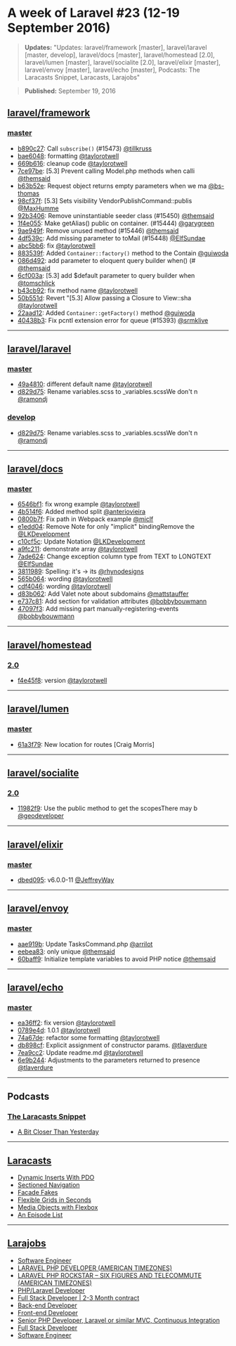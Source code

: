 # A week of Laravel #23 (12-19 September 2016)

> **Updates:** "Updates: laravel/framework [master], laravel/laravel [master, develop], laravel/docs [master], laravel/homestead [2.0], laravel/lumen [master], laravel/socialite [2.0], laravel/elixir [master], laravel/envoy [master], laravel/echo [master], Podcasts: The Laracasts Snippet, Laracasts, Larajobs"

> **Published:** September 19, 2016

## [laravel/framework](https://github.com/laravel/framework)

### [master](https://github.com/laravel/framework/compare/master@{2016-09-12}...master@{2016-09-19})
- [b890c27](https://github.com/laravel/framework/commit/b890c277eecf45e6728e75e99505c29e803a5634): Call `subscribe()` (#15473) [@tillkruss](https://github.com/tillkruss) 
- [bae6048](https://github.com/laravel/framework/commit/bae60487cd2749eb57d2e2eeb7bf8c3ce71ef3ec): formatting [@taylorotwell](https://github.com/taylorotwell) 
- [669b616](https://github.com/laravel/framework/commit/669b616a4f1ccb283503e6e0f9d725a54d96483d): cleanup code [@taylorotwell](https://github.com/taylorotwell) 
- [7ce97be](https://github.com/laravel/framework/commit/7ce97bec546d607ca207082722ceecabfbcc11a9): [5.3] Prevent calling Model.php methods when calli [@themsaid](https://github.com/themsaid) 
- [b63b52e](https://github.com/laravel/framework/commit/b63b52e056ad0d79827c98bf691e4cc959015c2e): Request object returns empty parameters when we ma [@bs-thomas](https://github.com/bs-thomas) 
- [98cf37f](https://github.com/laravel/framework/commit/98cf37fde896b9c0c380d1edcd9966cde4321dd6): [5.3] Sets visibility VendorPublishCommand::publis [@MaxHumme](https://github.com/MaxHumme) 
- [92b3406](https://github.com/laravel/framework/commit/92b34069c1c36aef1e298174b2c3fbbe8511f28d): Remove uninstantiable seeder class (#15450) [@themsaid](https://github.com/themsaid) 
- [1f4e055](https://github.com/laravel/framework/commit/1f4e0554978d193558f17a6545a3ffbfafb568c7): Make getAlias() public on container. (#15444) [@garygreen](https://github.com/garygreen) 
- [9ae949f](https://github.com/laravel/framework/commit/9ae949ffdc3cde39f91dcc0b7db7452586bd6c79): Remove unused method (#15446) [@themsaid](https://github.com/themsaid) 
- [4df539c](https://github.com/laravel/framework/commit/4df539c76353ff1931b0441f0d8f3f07bbf7b342): Add missing parameter to toMail (#15448) [@ElfSundae](https://github.com/ElfSundae) 
- [abc5bb6](https://github.com/laravel/framework/commit/abc5bb6f4f97ce4bcb772e822f87a9bbb0fd11c7): fix [@taylorotwell](https://github.com/taylorotwell) 
- [883539f](https://github.com/laravel/framework/commit/883539fe0c94ef1607d3efa099175465cec4dafc): Added `Container::factory()` method to the Contain [@guiwoda](https://github.com/guiwoda) 
- [086d492](https://github.com/laravel/framework/commit/086d4920d30540cf71508598addad4d580f262ba): add  parameter to eloquent query builder when() (# [@themsaid](https://github.com/themsaid) 
- [6cf003a](https://github.com/laravel/framework/commit/6cf003ae02582cf716c10a723ef6bc19690969e7): [5.3] add $default parameter to query builder when [@tomschlick](https://github.com/tomschlick) 
- [b43cb92](https://github.com/laravel/framework/commit/b43cb92b84938414c208a4b314f89b76330f007a): fix method name [@taylorotwell](https://github.com/taylorotwell) 
- [50b551d](https://github.com/laravel/framework/commit/50b551d4cde25b4f6f1355946300ceb5c2aaec19): Revert "[5.3] Allow passing a Closure to View::sha [@taylorotwell](https://github.com/taylorotwell) 
- [22aad12](https://github.com/laravel/framework/commit/22aad121894e77331e9d44e560027581c67ffaf2): Added `Container::getFactory()` method [@guiwoda](https://github.com/guiwoda) 
- [40438b3](https://github.com/laravel/framework/commit/40438b3b88d7164f3c18f463ee1587bde9ad8ef4): Fix pcntl extension error for queue (#15393) [@srmklive](https://github.com/srmklive) 


___

## [laravel/laravel](https://github.com/laravel/laravel)

### [master](https://github.com/laravel/laravel/compare/master@{2016-09-12}...master@{2016-09-19})
- [49a4810](https://github.com/laravel/laravel/commit/49a48100a79c13da3de27e91b0a77742e7cb2227): different default name [@taylorotwell](https://github.com/taylorotwell) 
- [d829d75](https://github.com/laravel/laravel/commit/d829d7553e6cb45e18c67e5e4bb7c8665debd753): Rename variables.scss to _variables.scssWe don't n [@ramondj](https://github.com/ramondj) 


### [develop](https://github.com/laravel/laravel/compare/develop@{2016-09-12}...develop@{2016-09-19})
- [d829d75](https://github.com/laravel/laravel/commit/d829d7553e6cb45e18c67e5e4bb7c8665debd753): Rename variables.scss to _variables.scssWe don't n [@ramondj](https://github.com/ramondj) 


___

## [laravel/docs](https://github.com/laravel/docs)

### [master](https://github.com/laravel/docs/compare/master@{2016-09-12}...master@{2016-09-19})
- [6546bf1](https://github.com/laravel/docs/commit/6546bf1878b3c465ceefbfc7423aaa776ffe5a7b): fix wrong example [@taylorotwell](https://github.com/taylorotwell) 
- [4b514f6](https://github.com/laravel/docs/commit/4b514f6ebe537bf1f96fb336ac3b3b1e1a5f4caf): Added method split [@anteriovieira](https://github.com/anteriovieira) 
- [0800b7f](https://github.com/laravel/docs/commit/0800b7faa6a262beb5384ef73ba5b7b8ca117520): Fix path in Webpack example [@miclf](https://github.com/miclf) 
- [e1edd04](https://github.com/laravel/docs/commit/e1edd04a656c8d3fcf35a0cdcafe7efe38195601): Remove  Note for only "implicit" bindingRemove the [@LKDevelopment](https://github.com/LKDevelopment) 
- [c10cf5c](https://github.com/laravel/docs/commit/c10cf5c0be574794c6bd92de78d98e7a6bb8cb0b): Update Notation [@LKDevelopment](https://github.com/LKDevelopment) 
- [a9fc211](https://github.com/laravel/docs/commit/a9fc211a99ad29f21c98537fb28a0c860e5b8ad2): demonstrate array [@taylorotwell](https://github.com/taylorotwell) 
- [7ade624](https://github.com/laravel/docs/commit/7ade624d80d9f1c3f1d1b1b4597427b531e70f39): Change exception column type from TEXT to LONGTEXT [@ElfSundae](https://github.com/ElfSundae) 
- [3811989](https://github.com/laravel/docs/commit/3811989512b50299d93b223e6df88d59317a8eb9): Spelling: it's -> its [@rhynodesigns](https://github.com/rhynodesigns) 
- [565b064](https://github.com/laravel/docs/commit/565b0643fa7fb85a5b67ec4a8c0c49ebb2317f9e): wording [@taylorotwell](https://github.com/taylorotwell) 
- [cdf4046](https://github.com/laravel/docs/commit/cdf4046c3323bfaa3af8e7dbfaf61209944de705): wording [@taylorotwell](https://github.com/taylorotwell) 
- [d83b062](https://github.com/laravel/docs/commit/d83b062e023c21db23f15d03fe57d8cd7db5ffdf): Add Valet note about subdomains [@mattstauffer](https://github.com/mattstauffer) 
- [e737c81](https://github.com/laravel/docs/commit/e737c81aa99c852ef56013149b82fec7589af77c): Add section for validation attributes [@bobbybouwmann](https://github.com/bobbybouwmann) 
- [47097f3](https://github.com/laravel/docs/commit/47097f3aa9df7e1af9ab1791ba1d47a161168c5d): Add missing part manually-registering-events [@bobbybouwmann](https://github.com/bobbybouwmann) 


___

## [laravel/homestead](https://github.com/laravel/homestead)

### [2.0](https://github.com/laravel/homestead/compare/2.0@{2016-09-12}...2.0@{2016-09-19})
- [f4e45f8](https://github.com/laravel/homestead/commit/f4e45f895d8707042c2d0698627d33c484e7c6ba): version [@taylorotwell](https://github.com/taylorotwell) 


___

## [laravel/lumen](https://github.com/laravel/lumen)

### [master](https://github.com/laravel/lumen/compare/master@{2016-09-12}...master@{2016-09-19})
- [61a3f79](https://github.com/laravel/lumen/commit/61a3f7921688cf7eb1a35cf054bbb69e227aa88e): New location for routes [Craig Morris] 


___

## [laravel/socialite](https://github.com/laravel/socialite)

### [2.0](https://github.com/laravel/socialite/compare/2.0@{2016-09-12}...2.0@{2016-09-19})
- [11982f9](https://github.com/laravel/socialite/commit/11982f9e727d84e7079f6627b5968aeb6d076508): Use the public method to get the scopesThere may b [@geodeveloper](https://github.com/geodeveloper) 


___

## [laravel/elixir](https://github.com/laravel/elixir)

### [master](https://github.com/laravel/elixir/compare/master@{2016-09-12}...master@{2016-09-19})
- [dbed095](https://github.com/laravel/elixir/commit/dbed0959deff18f4a746d307417d3ec914aea8be): v6.0.0-11 [@JeffreyWay](https://github.com/JeffreyWay) 


___

## [laravel/envoy](https://github.com/laravel/envoy)

### [master](https://github.com/laravel/envoy/compare/master@{2016-09-12}...master@{2016-09-19})
- [aae919b](https://github.com/laravel/envoy/commit/aae919b6ac34b1c67c68f214e4c58c3dad163a91): Update TasksCommand.php [@arrilot](https://github.com/arrilot) 
- [eebea83](https://github.com/laravel/envoy/commit/eebea831196ae840d6af9f58f6cc54b383cc475c): only unique [@themsaid](https://github.com/themsaid) 
- [60baff9](https://github.com/laravel/envoy/commit/60baff9b49661be8045ef41fc551cd07efa9ee70): Initialize template variables to avoid PHP notice  [@themsaid](https://github.com/themsaid) 


___

## [laravel/echo](https://github.com/laravel/echo)

### [master](https://github.com/laravel/echo/compare/master@{2016-09-12}...master@{2016-09-19})
- [ea36ff2](https://github.com/laravel/echo/commit/ea36ff2e4f971208aafa9ad10f5a79bf0ecc5def): fix version [@taylorotwell](https://github.com/taylorotwell) 
- [0789e4d](https://github.com/laravel/echo/commit/0789e4d3efe8f2ce9814e4413f978c322c463d74): 1.0.1 [@taylorotwell](https://github.com/taylorotwell) 
- [74a67de](https://github.com/laravel/echo/commit/74a67defe568df1ae3e99350b06ce6e471840fe6): refactor some formatting [@taylorotwell](https://github.com/taylorotwell) 
- [db898cf](https://github.com/laravel/echo/commit/db898cfcd265c9f00d01bbe678e9152d90b7a386): Explicit assignment of constructor params. [@tlaverdure](https://github.com/tlaverdure) 
- [7ea9cc2](https://github.com/laravel/echo/commit/7ea9cc2712290cad0e94bdc1b6b0efe8022dad05): Update readme.md [@taylorotwell](https://github.com/taylorotwell) 
- [6e9b244](https://github.com/laravel/echo/commit/6e9b244201e7c6ce674963de32f7e5a9d707988a): Adjustments to the parameters returned to presence [@tlaverdure](https://github.com/tlaverdure) 


___

## Podcasts

### [The Laracasts Snippet](http://laracasts.audio)
- [A Bit Closer Than Yesterday](http://laracasts.simplecast.fm/42)


___

## [Laracasts](https://laracasts.com)
- [Dynamic Inserts With PDO](https://laracasts.com/series/php-for-beginners/episodes/20)
- [Sectioned Navigation](https://laracasts.com/series/learn-flexbox-through-examples/episodes/7)
- [Facade Fakes](https://laracasts.com/series/whats-new-in-laravel-5-3/episodes/17)
- [Flexible Grids in Seconds](https://laracasts.com/series/learn-flexbox-through-examples/episodes/6)
- [Media Objects with Flexbox](https://laracasts.com/series/learn-flexbox-through-examples/episodes/5)
- [An Episode List](https://laracasts.com/series/learn-flexbox-through-examples/episodes/4)


___

## [Larajobs](https://larajobs.com)
- [Software Engineer](https://larajobs.com/job/620/software-engineer)
- [LARAVEL PHP DEVELOPER (AMERICAN TIMEZONES)](https://larajobs.com/job/619/laravel-php-developer-american-timezones)
- [LARAVEL PHP ROCKSTAR – SIX FIGURES AND TELECOMMUTE (AMERICAN TIMEZONES)](https://larajobs.com/job/618/laravel-php-rockstar-six-figures-and-telecommute-american-timezones)
- [PHP/Laravel Developer](https://larajobs.com/job/617/phplaravel-developer)
- [Full Stack Developer | 2-3 Month contract](https://larajobs.com/job/616/full-stack-developer-2-3-month-contract)
- [Back-end Developer](https://larajobs.com/job/615/back-end-developer)
- [Front-end Developer](https://larajobs.com/job/614/front-end-developer)
- [Senior PHP Developer, Laravel or similar MVC, Continuous Integration](https://larajobs.com/job/613/senior-php-developer-laravel-or-similar-mvc-continuous-integration)
- [Full Stack Developer](https://larajobs.com/job/612/full-stack-developer)
- [Software Engineer](https://larajobs.com/job/611/software-engineer)
